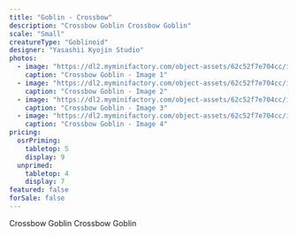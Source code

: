 ```yaml
---
title: "Goblin - Crossbow"
description: "Crossbow Goblin Crossbow Goblin"
scale: "Small"
creatureType: "Goblinoid"
designer: "Yasashii Kyojin Studio"
photos:
  - image: "https://dl2.myminifactory.com/object-assets/62c52f7e704cc/images/720X720-goblin-b-bob-ps.jpg"
    caption: "Crossbow Goblin - Image 1"
  - image: "https://dl2.myminifactory.com/object-assets/62c52f7e704cc/images/720X720-goblin-b.jpg"
    caption: "Crossbow Goblin - Image 2"
  - image: "https://dl2.myminifactory.com/object-assets/62c52f7e704cc/images/720X720-goblin-b-1.jpg"
    caption: "Crossbow Goblin - Image 3"
  - image: "https://dl2.myminifactory.com/object-assets/62c52f7e704cc/images/720X720-goblin-b-2.jpg"
    caption: "Crossbow Goblin - Image 4"
pricing:
  osrPriming:
    tabletop: 5
    display: 9
  unprimed:
    tabletop: 4
    display: 7
featured: false
forSale: false
---
```


Crossbow Goblin Crossbow Goblin